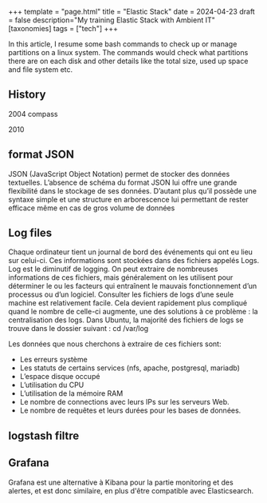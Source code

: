 +++
template = "page.html"
title = "Elastic Stack"
date =  2024-04-23
draft = false
description="My training Elastic Stack with Ambient IT"
[taxonomies]
tags = ["tech"]
+++

In this article, I resume some bash commands to check up or manage partitions on a linux system. The commands would check what partitions there are on each disk and other details like the total size, used up space and file system etc.
<!-- more -->


## History

2004 compass

2010



## format JSON

JSON (JavaScript Object Notation) permet de stocker des données textuelles. L’absence de
schéma du format JSON lui offre une grande flexibilité dans le stockage de ses données.
D’autant plus qu’il possède une syntaxe simple et une structure en arborescence lui
permettant de rester efficace même en cas de gros volume de données

## Log files

Chaque ordinateur tient un journal de bord des événements qui ont eu lieu sur celui-ci.
Ces informations sont stockées dans des fichiers appelés Logs. Log est le diminutif de
logging.
On peut extraire de nombreuses informations de ces fichiers, mais généralement on les
utilisent pour déterminer le ou les facteurs qui entraînent le mauvais fonctionnement d’un
processus ou d’un logiciel.
Consulter les fichiers de logs d’une seule machine est relativement facile. Cela devient
rapidement plus compliqué quand le nombre de celle-ci augmente, une des solutions à ce
problème : la centralisation des logs.
Dans Ubuntu, la majorité des fichiers de logs se trouve dans le dossier suivant :
cd /var/log

Les données que nous cherchons à extraire de ces fichiers sont:
- Les erreurs système
- Les statuts de certains services (nfs, apache, postgresql, mariadb)
- L’espace disque occupé
- L’utilisation du CPU
- L’utilisation de la mémoire RAM
- Le nombre de connections avec leurs IPs sur les serveurs Web.
- Le nombre de requêtes et leurs durées pour les bases de données.


## logstash filtre

## Grafana 

Grafana est une alternative à Kibana pour la partie monitoring et des alertes, et est donc
similaire, en plus d'être compatible avec Elasticsearch.